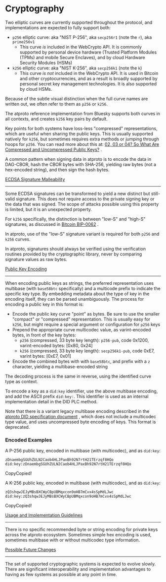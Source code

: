 Cryptography
============

Two elliptic curves are currently supported throughout the protocol, and implementations are expected to fully support both:

*   `p256` elliptic curve: aka "NIST P-256", aka `secp256r1` (note the `r`), aka `prime256v1`
    *   This curve _is_ included in the WebCrypto API. It is commonly supported by personal device hardware (Trusted Platform Modules (TPMs) and mobile Secure Enclaves), and by cloud Hardware Security Modules (HSMs)
*   `k256` elliptic curve: aka "NIST K-256", aka `secp256k1` (note the `k`)
    *   This curve _is not_ included in the WebCrypto API. It is used in Bitcoin and other cryptocurrencies, and as a result is broadly supported by personal secret key management technologies. It is also supported by cloud HSMs.

Because of the subtle visual distinction when the full curve names are written out, we often refer to them as `p256` or `k256`.

The atproto reference implementation from Bluesky supports both curves in all contexts, and creates `k256` key pairs by default.

Key points for both systems have loss-less "compressed" representations, which are useful when sharing the public keys. This is usually supported natively for `k256`, but sometimes requires extra methods or jumping through hoops for `p256`. You can read more about this at: [02, 03 or 04? So What Are Compressed and Uncompressed Public Keys?](https://medium.com/asecuritysite-when-bob-met-alice/02-03-or-04-so-what-are-compressed-and-uncompressed-public-keys-6abcb57efeb6)
.

A common pattern when signing data in atproto is to encode the data in DAG-CBOR, hash the CBOR bytes with SHA-256, yielding raw bytes (not a hex-encoded string), and then sign the hash bytes.

[ECDSA Signature Malleability](#ecdsa-signature-malleability)

--------------------------------------------------------------

Some ECDSA signatures can be transformed to yield a new distinct but still-valid signature. This does not require access to the private signing key or the data that was signed. The scope of attacks possible using this property is limited, but it is an unexpected property.

For `k256` specifically, the distinction is between "low-S" and "high-S" signatures, as discussed in [Bitcoin BIP-0062](https://github.com/bitcoin/bips/blob/master/bip-0062.mediawiki)
.

In atproto, use of the "low-S" signature variant is required for both `p256` and `k256` curves.

In atproto, signatures should always be verified using the verification routines provided by the cryptographic library, never by comparing signature values as raw bytes.

[Public Key Encoding](#public-key-encoding)

--------------------------------------------

When encoding public keys as strings, the preferred representation uses multibase (with `base58btc` specifically) and a multicode prefix to indicate the specific key type. By embedding metadata about the type of key in the encoding itself, they can be parsed unambiguously. The process for encoding a public key in this format is:

*   Encode the public key curve "point" as bytes. Be sure to use the smaller "compact" or "compressed" representation. This is usually easy for `k256`, but might require a special argument or configuration for `p256` keys
*   Prepend the appropriate curve multicodec value, as varint-encoded bytes, in front of the key bytes:
    *   `p256` (compressed, 33 byte key length): `p256-pub`, code 0x1200, varint-encoded bytes: \[0x80, 0x24\]
    *   `k256` (compressed, 33 byte key length): `secp256k1-pub`, code 0xE7, varint bytes: \[0xE7, 0x01\]
*   Encode the combined bytes with with `base58btc`, and prefix with a `z` character, yielding a multibase-encoded string

The decoding process is the same in reverse, using the identified curve type as context.

To encode a key as a `did:key` identifier, use the above multibase encoding, and add the ASCII prefix `did:key:`. This identifier is used as an internal implementation detail in the DID PLC method.

Note that there is a variant legacy multibase encoding described in the [atproto DID specification document](/specs/did)
, which does not include a multicodec type value, and uses uncompressed byte encoding of keys. This format is deprecated.

### Encoded Examples

A P-256 public key, encoded in multibase (with multicodec), and as `did:key`:

    zDnaembgSGUhZULN2Caob4HLJPaxBh92N7rtH21TErzqf8HQo
    did:key:zDnaembgSGUhZULN2Caob4HLJPaxBh92N7rtH21TErzqf8HQo
    

CopyCopied!

A K-256 public key, encoded in multibase (with multicodec), and as `did:key`:

    zQ3shqwJEJyMBsBXCWyCBpUBMqxcon9oHB7mCvx4sSpMdLJwc
    did:key:zQ3shqwJEJyMBsBXCWyCBpUBMqxcon9oHB7mCvx4sSpMdLJwc
    

CopyCopied!

[Usage and Implementation Guidelines](#usage-and-implementation-guidelines)

----------------------------------------------------------------------------

There is no specific recommended byte or string encoding for private keys across the atproto ecosystem. Sometimes simple hex encoding is used, sometimes multibase with or without multicodec type information.

[Possible Future Changes](#possible-future-changes)

----------------------------------------------------

The set of supported cryptographic systems is expected to evolve slowly. There are significant interoperability and implementation advantages to having as few systems as possible at any point in time.